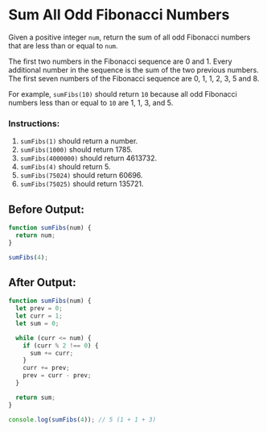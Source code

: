 # Sum All Odd Fibonacci Numbers

Given a positive integer `num`, return the sum of all odd Fibonacci numbers that are less than or equal to `num`.

The first two numbers in the Fibonacci sequence are 0 and 1. Every additional number in the sequence is the sum of the two previous numbers. The first seven numbers of the Fibonacci sequence are 0, 1, 1, 2, 3, 5 and 8.

For example, `sumFibs(10)` should return `10` because all odd Fibonacci numbers less than or equal to `10` are 1, 1, 3, and 5.

### Instructions:
1. `sumFibs(1)` should return a number.
2. `sumFibs(1000)` should return 1785.
3. `sumFibs(4000000)` should return 4613732.
4. `sumFibs(4)` should return 5.
5. `sumFibs(75024)` should return 60696.
6. `sumFibs(75025)` should return 135721.

## Before Output:
```javascript
function sumFibs(num) {
  return num;
}

sumFibs(4);
```

## After Output:
```javascript
function sumFibs(num) {
  let prev = 0;
  let curr = 1;
  let sum = 0;

  while (curr <= num) {
    if (curr % 2 !== 0) {
      sum += curr;
    }
    curr += prev;
    prev = curr - prev;
  }

  return sum;
}

console.log(sumFibs(4)); // 5 (1 + 1 + 3)
```